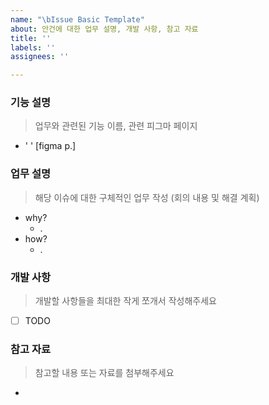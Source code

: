```yaml
---
name: "\bIssue Basic Template"
about: 안건에 대한 업무 설명, 개발 사항, 참고 자료
title: ''
labels: ''
assignees: ''

---
```


### 기능 설명
> 업무와 관련된 기능 이름, 관련 피그마 페이지
- ' ' [figma p.]

### 업무 설명
> 해당 이슈에 대한 구체적인 업무 작성 (회의 내용 및 해결 계획)
- why?
  - .
- how?
  - .

### 개발 사항
> 개발할 사항들을 최대한 작게 쪼개서 작성해주세요
- [ ] TODO

### 참고 자료
> 참고할 내용 또는 자료를 첨부해주세요
-
